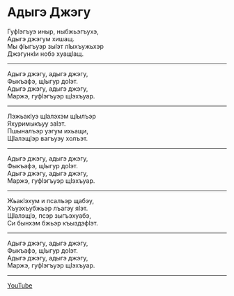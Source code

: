 # Адыгэ Джэгу

Гуфӏэгъуэ иныр, ныбжьэгъухэ,  
Адыгэ джэгум хишащ.  
Мы фӏыгъуэр зыӏэт лӏыхъужьхэр  
Джэгункӏи нобэ хуащӏащ.  

---

Адыгэ джэгу, адыгэ джэгу,  
Фыкъафэ, щӏыгур доӏэт.  
Адыгэ джэгу, адыгэ джэгу,  
Маржэ, гуфӏэгъуэр щӏэхъуар.

---

Лэжьакӏуэ щӏалэхэм щӏылъэр  
Яхуримыкъуу заӏэт.  
Пшыналъэр уэгум ихьащи,  
Щӏалэщӏэр вагъуэу холъэт.

---

Адыгэ джэгу, адыгэ джэгу,  
Фыкъафэ, щӏыгур доӏэт.  
Адыгэ джэгу, адыгэ джэгу,  
Маржэ, гуфӏэгъуэр щӏэхъуар.

---

Жьакӏэхум и псалъэр щабэу,  
Хъуэхъубжьэр лъагэу яӏэт.  
Щӏалэщӏэ, псэр зыгъэхуабэ,  
Си бынхэм бжьэр къыздэфӏэт.

---

Адыгэ джэгу, адыгэ джэгу,  
Фыкъафэ, щӏыгур доӏэт.  
Адыгэ джэгу, адыгэ джэгу,  
Маржэ, гуфӏэгъуэр щӏэхъуар.

---

[YouTube](https://www.youtube.com/watch?v=niw9K5bJ7Bk)
